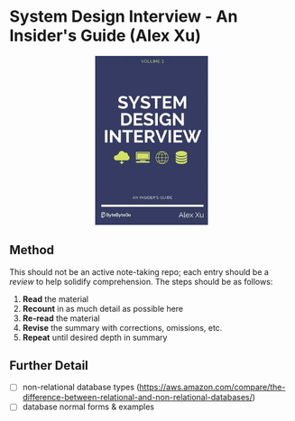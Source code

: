 # System Design Interview - An Insider's Guide (Alex Xu)

<p align="center">
    <img src="cover.png" width="200"/>
</p>

## Method

This should not be an active note-taking repo; each entry should be a *review* to help solidify comprehension. The steps should be as follows:
1. **Read** the material
2. **Recount** in as much detail as possible here
3. **Re-read** the material
4. **Revise** the summary with corrections, omissions, etc.
5. **Repeat** until desired depth in summary

## Further Detail

- [ ] non-relational database types (https://aws.amazon.com/compare/the-difference-between-relational-and-non-relational-databases/) 
- [ ] database normal forms & examples 